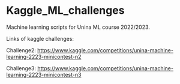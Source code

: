 # Kaggle_ML_challenges
Machine learning scripts for Unina ML course 2022/2023.

Links of kaggle challenges:

Challenge2:
https://www.kaggle.com/competitions/unina-machine-learning-2223-minicontest-n2

Challenge3:
https://www.kaggle.com/competitions/unina-machine-learning-2223-minicontest-n3

